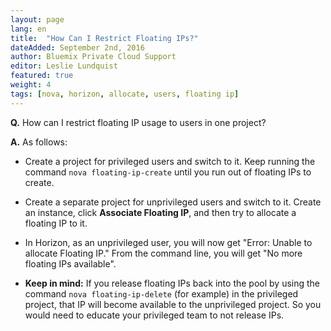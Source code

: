 ```yaml
---
layout: page
lang: en
title:  "How Can I Restrict Floating IPs?"
dateAdded: September 2nd, 2016
author: Bluemix Private Cloud Support
editor: Leslie Lundquist
featured: true
weight: 4
tags: [nova, horizon, allocate, users, floating ip]
---
```


**Q.** How can I restrict floating IP usage to users in one project?

**A.** As follows:

 * Create a project for privileged users and switch to it. Keep running the command `nova floating-ip-create` until you run out of floating IPs to create.

 * Create a separate project for unprivileged users and switch to it. Create an instance, click **Associate Floating IP**, and then try to allocate a floating IP to it.

 * In Horizon, as an unprivileged user, you will now get "Error: Unable to allocate Floating IP." From the command line, you will get "No more floating IPs available".

 * **Keep in mind:** If you release floating IPs back into the pool by using the command `nova floating-ip-delete` (for example) in the privileged project, that IP will become available to the unprivileged project. So you would need to educate your privileged team to not release IPs.
